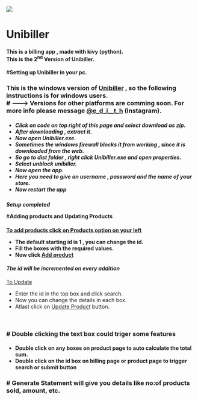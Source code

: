 <img src="dist/hello.ico"> &nbsp; <h1>Unibiller</h1>

<h4> This is a billing app , made with kivy (python). <br>
  This is the 2<sup>nd</sup> Version of Unibiller.
  </h4>
  
#<b>Setting up Unibiller in your pc.</b>
   <h3> This is the windows version of <u>Unibiller</u> , so the following instructions is for windows users. <br>
  # ---> Versions for other platforms are comming soon. For more info please message <a href="https://instagram.com/e_d_i__t_h">@e_d_i__t_h</a> (Instagram).
  </h3>
  <h5>
  <ul>
    <li>Click on code on top right of this page and select download as zip.</li>
    <li> After downloading , extract it.</li>
    <li> Now open Unibiller.exe.</li>
    <li>Sometimes the windows firewall blocks it from working , since it is downloaded from the web.</li>
    <li> So go to dist folder , right click Unibiller.exe and open properties.</li>
    <li> Select unblock unibiller. </li>
    <li> Now open the app.</li>
    <li> Here you need  to give an username , password and the name of your store. </li>
    <li> Now restart the app</li>
  </ul>
  </h5>
  <B><i>Setup completed </i></b>
  
#<b>Adding products and Updating Products </b>
    <h4>
  <u>To add products click on Products option on your left </u>
    <ul>
      <li>The default starting id is 1 , you can change the id. </li>
      <li>Fill the boxes with the required values.</li>
      <li> Now click <u> Add product </u></li>
  </ul>
  <h4><b><i>The id will be incremented on every addition</i></b></h4>
  <u> To Update </u>
  <ul>
    <li> Enter the id in the top box and click search.</li>
    <li> Now you can change the details in each box.</li>
    <li> Atlast click on <u> Update Product</u> button.</li>
  </ul>
  </h4>
<br>
<h3># Double clicking the text box could triger some features</h3>
<h4>
  <ul>
    <li>Double click on any boxes on product page to auto calculate the total sum.</li>
    <li> Double click on the id box on billing page or product page to trigger search or submit button </li>
  </ul>
  </h4>
<h3> # Generate Statement will give you details like no:of products sold, amount, etc.</h3>  
  
      
  


